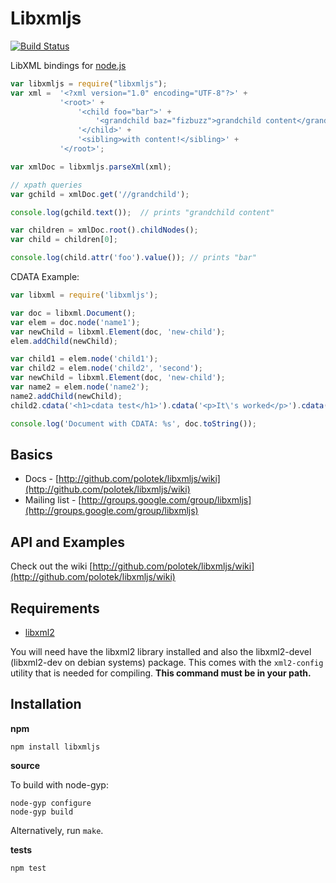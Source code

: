 # Libxmljs
[![Build Status](https://secure.travis-ci.org/polotek/libxmljs.png?branch=master)](http://travis-ci.org/polotek/libxmljs)

LibXML bindings for [node.js](http://nodejs.org/)

```javascript
var libxmljs = require("libxmljs");
var xml =  '<?xml version="1.0" encoding="UTF-8"?>' +
           '<root>' +
               '<child foo="bar">' +
                   '<grandchild baz="fizbuzz">grandchild content</grandchild>' +
               '</child>' +
               '<sibling>with content!</sibling>' +
           '</root>';

var xmlDoc = libxmljs.parseXml(xml);

// xpath queries
var gchild = xmlDoc.get('//grandchild');

console.log(gchild.text());  // prints "grandchild content"

var children = xmlDoc.root().childNodes();
var child = children[0];

console.log(child.attr('foo').value()); // prints "bar"
```

CDATA Example:

```javascript
var libxml = require('libxmljs');

var doc = libxml.Document();
var elem = doc.node('name1');
var newChild = libxml.Element(doc, 'new-child');
elem.addChild(newChild);

var child1 = elem.node('child1');
var child2 = elem.node('child2', 'second');
var newChild = libxml.Element(doc, 'new-child');
var name2 = elem.node('name2');
name2.addChild(newChild);
child2.cdata('<h1>cdata test</h1>').cdata('<p>It\'s worked</p>').cdata('<hr/>All done');

console.log('Document with CDATA: %s', doc.toString());
```

## Basics

* Docs - [http://github.com/polotek/libxmljs/wiki](http://github.com/polotek/libxmljs/wiki)
* Mailing list - [http://groups.google.com/group/libxmljs](http://groups.google.com/group/libxmljs)

## API and Examples

Check out the wiki [http://github.com/polotek/libxmljs/wiki](http://github.com/polotek/libxmljs/wiki)

## Requirements

* [libxml2](http://www.xmlsoft.org/)

You will need have the libxml2 library installed and also the libxml2-devel (libxml2-dev on debian systems)
package. This comes with the `xml2-config` utility that is needed for
compiling.  **This command must be in your path.**

## Installation

**npm**

```shell
npm install libxmljs
```

**source**

To build with node-gyp:

```shell
node-gyp configure
node-gyp build
```

Alternatively, run `make`.

**tests**

```shell
npm test
```
